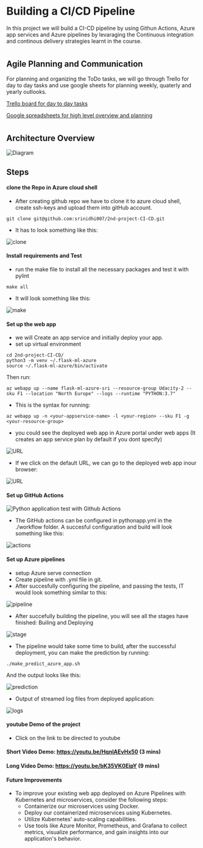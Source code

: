# Building a CI/CD Pipeline
In this project we will build a CI-CD pipeline by using Githun Actions, Azure app services and Azure pipelines by levaraging the Continuous integration and continous delivery strategies learnt in the course.

#

## Agile Planning and Communication
For planning and organizing the ToDo tasks, we will go through Trello for day to day tasks and use google sheets for planning weekly, quaterly and yearly outlooks.

[Trello board for day to day tasks](https://trello.com/invite/b/eV2dTCfS/ATTIb73a021f9cc41346b085b28ba7240ac05C513744/ci-cd-2nd-project)

[Google spreadsheets for high level overview and planning](https://docs.google.com/spreadsheets/d/1i13qxWZAgimTkDBM0qaHdZdUQZiCsq8p/edit?usp=sharing&ouid=106030168383046099430&rtpof=true&sd=true)


#

## Architecture Overview

![Diagram](./2nd-project-screenshots/Srinidhi-2ndproject-architecture.jpg)



## Steps 

#### clone the Repo in Azure cloud shell
- After creating github repo we have to clone it to azure cloud shell, create ssh-keys and upload them into gitHub account.


```
git clone git@github.com:srinidhi007/2nd-project-CI-CD.git
```
- It has to look something like this:

![clone](./2nd-project-screenshots/cloned_files_in_git.png)


#### Install requirements and Test
- run the make file to install all the necessary packages and test it with pylint

```
make all
```
- It will look something like this:

![make](./2nd-project-screenshots/make_all_succesfully_passed.png)

#### Set up the web app
- we will Create an app service and initially deploy your app.
- set up virtual environment

```
cd 2nd-project-CI-CD/
python3 -m venv ~/.flask-ml-azure
source ~/.flask-ml-azure/bin/activate
```
Then run:

```
az webapp up --name flask-ml-azure-sri --resource-group Udacity-2 --sku F1 --location "North Europe" --logs --runtime "PYTHON:3.7"
```
- This is the syntax for running:
```
az webapp up -n <your-appservice-name> -l <your-region> --sku F1 -g <your-resource-group>
```

- you could see the deployed web app in Azure portal under web apps (It creates an app service plan by default if you dont specify)

![URL](./2nd-project-screenshots/Deployed_URL.png)

- If we click on the default URL, we can go to the deployed web app inour browser:

![URL](./2nd-project-screenshots/Deployed_webapp.png)

#### Set up GitHub Actions

![Python application test with Github Actions](https://github.com/srinidhi007/2nd-project-CI-CD/blob/master/.github/workflows/pythonapp.yml)

- The GitHub actions can be configured in pythonapp.yml in the ./workflow folder. A succesful configuration and build will look something like this:

![actions](./2nd-project-screenshots/Passing_GitHub_actions.png)

#### Set up Azure pipelines
- setup Azure serve connection
- Create pipeline with .yml file in git. 
- After succesfully configuring the pipeline, and passing the tests, IT would look something similar to this:

![pipeline](./2nd-project-screenshots/pipeline_sucessful.png)

- After succefully building the pipeline, you will see all the stages have finished: Builing and Deploying

![stage](./2nd-project-screenshots/pipeline_stage.png)

- The pipeline would take some time to build, after the successful deployment, you can make the prediction by running:

```
./make_predict_azure_app.sh
```
And the output looks like this:

![prediction](./2nd-project-screenshots/Succesful_prediction.png)

- Output of streamed log files from deployed application:

![logs](./2nd-project-screenshots/log-trails.png)

#### youtube Demo of the project
- Click on the link to be directed to youtube
#### Short Video Demo: https://youtu.be/HqnIAEvHx50 (3 mins)

#### Long Video Demo: https://youtu.be/bK35VK0EipY  (9 mins)

#### Future Improvements
- To improve your existing web app deployed on Azure Pipelines with Kubernetes and microservices, consider the following steps:
  - Containerize our microservices using Docker.
  -  Deploy our containerized microservices using Kubernetes.
  -  Utilize Kubernetes' auto-scaling capabilities.
  -  Use tools like Azure Monitor, Prometheus, and Grafana to collect metrics, visualize performance, and gain insights into our application's behavior.

#
